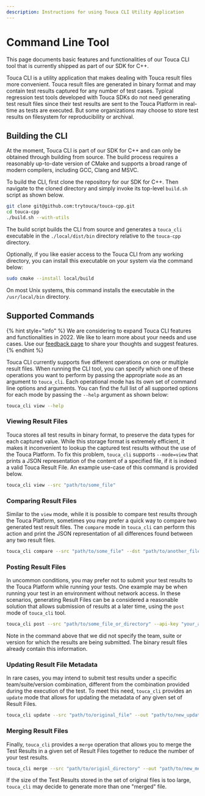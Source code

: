 ```yaml
---
description: Instructions for using Touca CLI Utility Application
---
```


# Command Line Tool

This page documents basic features and functionalities of our Touca CLI tool that is currently shipped as part of our SDK for C++.

Touca CLI is a utility application that makes dealing with Touca result files more convenient. Touca result files are generated in binary format and may contain test results captured for any number of test cases. Typical regression test tools developed with Touca SDKs do not need generating test result files since their test results are sent to the Touca Platform in real-time as tests are executed. But some organizations may choose to store test results on filesystem for reproducibility or archival.

## Building the CLI

At the moment, Touca CLI is part of our SDK for C++ and can only be obtained through building from source. The build process requires a reasonably up-to-date version of CMake and supports a broad range of modern compilers, including GCC, Clang and MSVC.

To build the CLI, first clone the repository for our SDK for C++. Then navigate to the cloned directory and simply invoke its top-level `build.sh` script as shown below.

```bash
git clone git@github.com:trytouca/touca-cpp.git
cd touca-cpp
./build.sh --with-utils
```

The build script builds the CLI from source and generates a `touca_cli` executable in the `./local/dist/bin` directory relative to the `touca-cpp` directory.

Optionally, if you like easier access to the Touca CLI from any working directory, you can install this executable on your system via the command below:

```bash
sudo cmake --install local/build
```

On most Unix systems, this command installs the executable in the `/usr/local/bin` directory.

## Supported Commands

{% hint style="info" %}
We are considering to expand Touca CLI features and functionalities in 2022. We like to learn more about your needs and use cases. Use our [feedback page](https://app.touca.io/feedback) to share your thoughts and suggest features.
{% endhint %}

Touca CLI currently supports five different operations on one or multiple result files. When running the CLI tool, you can specify which one of these operations you want to perform by passing the appropriate `mode` as an argument to `touca_cli`. Each operational mode has its own set of command line options and arguments. You can find the full list of all supported options for each mode by passing the `--help` argument as shown below:

```bash
touca_cli view --help
```

### Viewing Result Files

Touca stores all test results in binary format, to preserve the data types for each captured value. While this storage format is extremely efficient, it makes it inconvenient to lookup the captured test results without the use of the Touca Platform. To fix this problem, `touca_cli` supports `--mode=view` that prints a JSON representation of the content of a specified file, if it is indeed a valid Touca Result File. An example use-case of this command is provided below.

```bash
touca_cli view --src "path/to/some_file"
```

### Comparing Result Files

Similar to the `view` mode, while it is possible to compare test results through the Touca Platform, sometimes you may prefer a quick way to compare two generated test result files. The `compare` mode in `touca_cli` can perform this action and print the JSON representation of all differences found between any two result files.

```bash
touca_cli compare --src "path/to/some_file" --dst "path/to/another_file"
```

### Posting Result Files

In uncommon conditions, you may prefer not to submit your test results to the Touca Platform while running your tests. One example may be when running your test in an environment without network access. In these scenarios, generating Result Files can be a considered a reasonable solution that allows submission of results at a later time, using the `post` mode of `touca_cli` tool.

```bash
touca_cli post --src "path/to/some_file_or_directory" --api-key "your_api_key" --api-url "https://api.touca.io"
```

Note in the command above that we did not specify the team, suite or version for which the results are being submitted. The binary result files already contain this information.

### Updating Result File Metadata

In rare cases, you may intend to submit test results under a specific team/suite/version combination, different from the combination provided during the execution of the test. To meet this need, `touca_cli` provides an `update` mode that allows for updating the metadata of any given set of Result Files.

```bash
touca_cli update --src "path/to/original_file" --out "path/to/new_updated_file" --team "new-team-slug" --suite "new-suite-slug" --revision "new-version-slug"
```

### Merging Result Files

Finally, `touca_cli` provides a `merge` operation that allows you to merge the Test Results in a given set of Result Files together to reduce the number of your test results.

```bash
touca_cli merge --src "path/to/originl_directory" --out "path/to/new_merged_directory"
```

If the size of the Test Results stored in the set of original files is too large, `touca_cli` may decide to generate more than one "merged" file.
